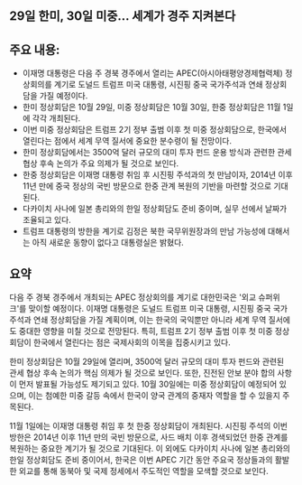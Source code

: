 ## 29일 한미, 30일 미중… 세계가 경주 지켜본다

## 주요 내용:
*   이재명 대통령은 다음 주 경북 경주에서 열리는 APEC(아시아태평양경제협력체) 정상회의를 계기로 도널드 트럼프 미국 대통령, 시진핑 중국 국가주석과 연쇄 정상회담을 가질 예정이다.
*   한미 정상회담은 10월 29일, 미중 정상회담은 10월 30일, 한중 정상회담은 11월 1일에 각각 개최된다.
*   이번 미중 정상회담은 트럼프 2기 정부 출범 이후 첫 미중 정상회담으로, 한국에서 열린다는 점에서 세계 무역 질서에 중요한 분수령이 될 전망이다.
*   한미 정상회담에서는 3500억 달러 규모의 대미 투자 펀드 운용 방식과 관련한 관세 협상 후속 논의가 주요 의제가 될 것으로 보인다.
*   한중 정상회담은 이재명 대통령 취임 후 시진핑 주석과의 첫 만남이자, 2014년 이후 11년 만에 중국 정상의 국빈 방문으로 한중 관계 복원의 기반을 마련할 것으로 기대된다.
*   다카이치 사나에 일본 총리와의 한일 정상회담도 준비 중이며, 실무 선에서 날짜가 조율되고 있다.
*   트럼프 대통령의 방한을 계기로 김정은 북한 국무위원장과의 만남 가능성에 대해서는 아직 새로운 동향이 없다고 대통령실은 밝혔다.

## 요약
다음 주 경북 경주에서 개최되는 APEC 정상회의를 계기로 대한민국은 '외교 슈퍼위크'를 맞이할 예정이다. 이재명 대통령은 도널드 트럼프 미국 대통령, 시진핑 중국 국가주석과 연쇄 정상회담을 가질 계획이며, 이는 한국의 국익뿐만 아니라 세계 무역 질서에도 중대한 영향을 미칠 것으로 전망된다. 특히, 트럼프 2기 정부 출범 이후 첫 미중 정상회담이 한국에서 열린다는 점은 국제사회의 이목을 집중시키고 있다.

한미 정상회담은 10월 29일에 열리며, 3500억 달러 규모의 대미 투자 펀드와 관련된 관세 협상 후속 논의가 핵심 의제가 될 것으로 보인다. 또한, 진전된 안보 분야 합의 사항이 먼저 발표될 가능성도 제기되고 있다. 10월 30일에는 미중 정상회담이 예정되어 있으며, 이는 첨예한 미중 갈등 속에서 한국이 양국 관계의 중재자 역할을 할 수 있을지 주목된다.

11월 1일에는 이재명 대통령 취임 후 첫 한중 정상회담이 개최된다. 시진핑 주석의 이번 방한은 2014년 이후 11년 만의 국빈 방문으로, 사드 배치 이후 경색되었던 한중 관계를 복원하는 중요한 계기가 될 것으로 기대된다. 이 외에도 다카이치 사나에 일본 총리와의 한일 정상회담도 준비 중이어서, 한국은 이번 APEC 기간 동안 주요국 정상들과의 활발한 외교를 통해 동북아 및 국제 정세에서 주도적인 역할을 모색할 것으로 보인다.